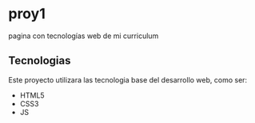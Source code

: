 # proy1
pagina con tecnologías web de mi curriculum

## Tecnologias 
Este proyecto utilizara las tecnologia base del desarrollo web, como ser:
* HTML5
* CSS3
* JS